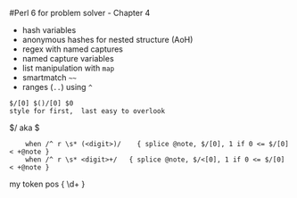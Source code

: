 

#Perl 6 for problem solver - Chapter 4


   * hash variables
   * anonymous hashes for nested structure (AoH)
   * regex with named captures
   * named capture variables
   * list manipulation with `map`
   * smartmatch `~~`
   * ranges (`..`) using `^`


    $/[0] $()/[0] $0
    style for first,  last easy to overlook

$/<msg> aka $<msg>

        when /^ r \s* (<digit>)/    { splice @note, $/[0], 1 if 0 <= $/[0] < +@note }
        when /^ r \s* <digit>+/   { splice @note, $/<[0], 1 if 0 <= $/[0] < +@note }

my token pos { \d+ }        

